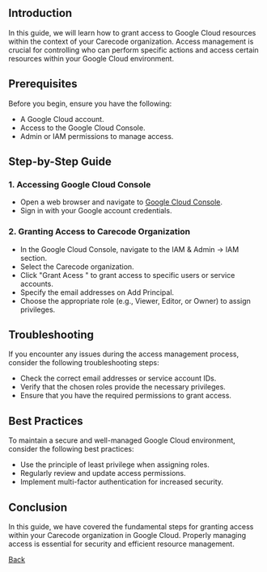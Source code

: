 ## Introduction
In this guide, we will learn how to grant access to Google Cloud resources within the context of your Carecode organization. Access management is crucial for controlling who can perform specific actions and access certain resources within your Google Cloud environment.

## Prerequisites
Before you begin, ensure you have the following:
- A Google Cloud account.
- Access to the Google Cloud Console.
- Admin or IAM permissions to manage access.

## Step-by-Step Guide

### 1. Accessing Google Cloud Console
- Open a web browser and navigate to [Google Cloud Console](https://console.cloud.google.com/).
- Sign in with your Google account credentials.

### 2. Granting Access to Carecode Organization
- In the Google Cloud Console, navigate to the IAM & Admin -> IAM section.
- Select the Carecode organization.
- Click "Grant Acess " to grant access to specific users or service accounts.
- Specify the email addresses on Add Principal.
- Choose the appropriate role (e.g., Viewer, Editor, or Owner) to assign privileges.


## Troubleshooting
If you encounter any issues during the access management process, consider the following troubleshooting steps:
- Check the correct email addresses or service account IDs.
- Verify that the chosen roles provide the necessary privileges.
- Ensure that you have the required permissions to grant access.

## Best Practices
To maintain a secure and well-managed Google Cloud environment, consider the following best practices:
- Use the principle of least privilege when assigning roles.
- Regularly review and update access permissions.
- Implement multi-factor authentication for increased security.

## Conclusion
In this guide, we have covered the fundamental steps for granting access within your Carecode organization in Google Cloud. Properly managing access is essential for security and efficient resource management.

[Back](https://github.com/hmislk/hmis/wiki)
